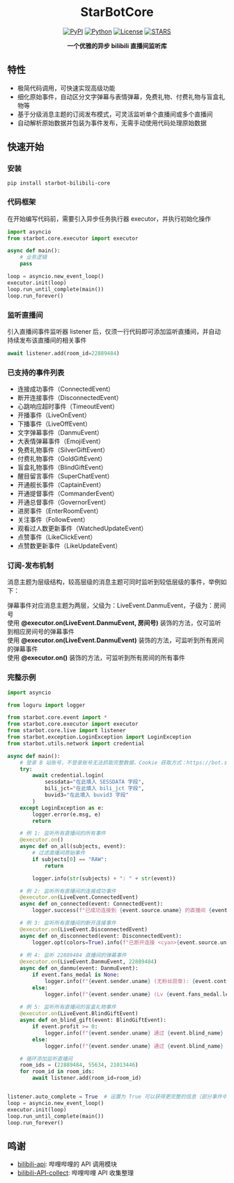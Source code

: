 <div align="center">

# StarBotCore

[![PyPI](https://img.shields.io/pypi/v/starbot-bilibili-core)](https://pypi.org/project/starbot-bilibili-core)
[![Python](https://img.shields.io/badge/python-3.10%20|%203.11-blue)](https://www.python.org)
[![License](https://img.shields.io/github/license/Starlwr/StarBotCore)](https://github.com/Starlwr/StarBotCore/blob/master/LICENSE)
[![STARS](https://img.shields.io/github/stars/Starlwr/StarBotCore?color=yellow&label=Stars)](https://github.com/Starlwr/StarBotCore/stargazers)

**一个优雅的异步 bilibili 直播间监听库**
</div>

## 特性

* 极简代码调用，可快速实现高级功能
* 细化原始事件，自动区分文字弹幕与表情弹幕，免费礼物、付费礼物与盲盒礼物等
* 基于分级消息主题的订阅发布模式，可灵活监听单个直播间或多个直播间
* 自动解析原始数据并包装为事件发布，无需手动使用代码处理原始数据

## 快速开始
### 安装

```shell
pip install starbot-bilibili-core
```

### 代码框架

在开始编写代码前，需要引入异步任务执行器 executor，并执行初始化操作

```python
import asyncio
from starbot.core.executor import executor

async def main():
    # 业务逻辑
    pass

loop = asyncio.new_event_loop()
executor.init(loop)
loop.run_until_complete(main())
loop.run_forever()
```

### 监听直播间

引入直播间事件监听器 listener 后，仅须一行代码即可添加监听直播间，并自动持续发布该直播间的相关事件

```python
await listener.add(room_id=22889484)
```

### 已支持的事件列表

- 连接成功事件（ConnectedEvent）
- 断开连接事件（DisconnectedEvent）
- 心跳响应超时事件（TimeoutEvent）
- 开播事件（LiveOnEvent）
- 下播事件（LiveOffEvent）
- 文字弹幕事件（DanmuEvent）
- 大表情弹幕事件（EmojiEvent）
- 免费礼物事件（SilverGiftEvent）
- 付费礼物事件（GoldGiftEvent）
- 盲盒礼物事件（BlindGiftEvent）
- 醒目留言事件（SuperChatEvent）
- 开通舰长事件（CaptainEvent）
- 开通提督事件（CommanderEvent）
- 开通总督事件（GovernorEvent）
- 进房事件（EnterRoomEvent）
- 关注事件（FollowEvent）
- 观看过人数更新事件（WatchedUpdateEvent）
- 点赞事件（LikeClickEvent）
- 点赞数更新事件（LikeUpdateEvent）

### 订阅-发布机制

消息主题为层级结构，较高层级的消息主题可同时监听到较低层级的事件，举例如下：  

弹幕事件对应消息主题为两层，父级为：LiveEvent.DanmuEvent，子级为：房间号  
使用 **@executor.on(LiveEvent.DanmuEvent, 房间号)** 装饰的方法，仅可监听到相应房间号的弹幕事件  
使用 **@executor.on(LiveEvent.DanmuEvent)** 装饰的方法，可监听到所有房间的弹幕事件  
使用 **@executor.on()** 装饰的方法，可监听到所有房间的所有事件

### 完整示例

```python
import asyncio

from loguru import logger

from starbot.core.event import *
from starbot.core.executor import executor
from starbot.core.live import listener
from starbot.exception.LoginException import LoginException
from starbot.utils.network import credential

async def main():
    # 登录 B 站账号，不登录账号无法抓取完整数据，Cookie 获取方式：https://bot.starlwr.com/depoly/document
    try:
        await credential.login(
            sessdata="在此填入 SESSDATA 字段",
            bili_jct="在此填入 bili_jct 字段",
            buvid3="在此填入 buvid3 字段"
        )
    except LoginException as e:
        logger.error(e.msg, e)
        return

    # 例 1: 监听所有直播间的所有事件
    @executor.on()
    async def on_all(subjects, event):
        # 过滤直播间原始事件
        if subjects[0] == "RAW":
            return

        logger.info(str(subjects) + ": " + str(event))

    # 例 2: 监听所有直播间的连接成功事件
    @executor.on(LiveEvent.ConnectedEvent)
    async def on_connected(event: ConnectedEvent):
        logger.success(f"已成功连接到 {event.source.uname} 的直播间 {event.source.room_id}")

    # 例 3: 监听所有直播间的断开连接事件
    @executor.on(LiveEvent.DisconnectedEvent)
    async def on_disconnected(event: DisconnectedEvent):
        logger.opt(colors=True).info(f"已断开连接 <cyan>{event.source.uname}</> 的直播间 <cyan>{event.source.room_id}</>")
        
    # 例 4: 监听 22889484 直播间的弹幕事件
    @executor.on(LiveEvent.DanmuEvent, 22889484)
    async def on_danmu(event: DanmuEvent):
        if event.fans_medal is None:
            logger.info(f"{event.sender.uname} (无粉丝勋章): {event.content}")
        else:
            logger.info(f"{event.sender.uname} (Lv {event.fans_medal.level} - {event.fans_medal.name}): {event.content}")
            
    # 例 5: 监听所有直播间的盲盒礼物事件
    @executor.on(LiveEvent.BlindGiftEvent)
    async def on_blind_gift(event: BlindGiftEvent):
        if event.profit >= 0:
            logger.info(f"{event.sender.uname} 通过 {event.blind_name} 开出了 {event.count} 个 {event.gift_name}, 赚了 {abs(event.profit)} 元")
        else:
            logger.info(f"{event.sender.uname} 通过 {event.blind_name} 开出了 {event.count} 个 {event.gift_name}, 亏了 {abs(event.profit)} 元")

    # 循环添加监听直播间
    room_ids = (22889484, 55634, 21013446)
    for room_id in room_ids:
        await listener.add(room_id=room_id)


listener.auto_complete = True  # 设置为 True 可以获得更完整的信息（部分事件中的头像、昵称等），但会因网络请求导致一定的延迟，请酌情使用
loop = asyncio.new_event_loop()
executor.init(loop)
loop.run_until_complete(main())
loop.run_forever()
```

## 鸣谢

* [bilibili-api](https://github.com/MoyuScript/bilibili-api): 哔哩哔哩的 API 调用模块
* [bilibili-API-collect](https://github.com/SocialSisterYi/bilibili-API-collect): 哔哩哔哩 API 收集整理
